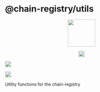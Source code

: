 # @chain-registry/utils

<p align="center" width="100%">
    <img height="90" src="https://user-images.githubusercontent.com/545047/184277736-69fef40f-1991-4c0e-b979-da125cf7fd8f.svg" />
</p>

<p align="center" width="100%">
  
  <a href="https://github.com/cosmology-tech/chain-registry/actions/workflows/run-tests.yml">
    <img height="20" src="https://github.com/cosmology-tech/chain-registry/actions/workflows/run-tests.yml/badge.svg" />
  </a>
   
   <a href="https://github.com/cosmology-tech/chain-registry/blob/main/LICENSE"><img height="20" src="https://img.shields.io/badge/license-MIT-blue.svg"></a>

   <a href="https://www.npmjs.com/package/@chain-registry/utils"><img height="20" src="https://img.shields.io/github/package-json/v/cosmology-tech/chain-registry?filename=packages%2Futils%2Fpackage.json"></a>
</p>

Utility functions for the chain-registry 